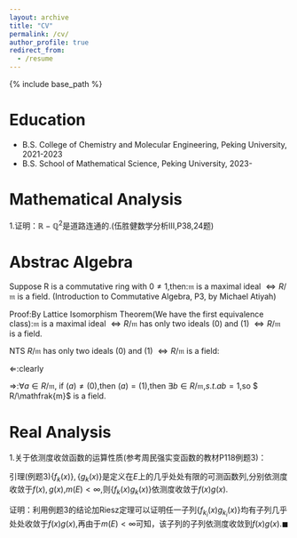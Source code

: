 ```yaml
---
layout: archive
title: "CV"
permalink: /cv/
author_profile: true
redirect_from:
  - /resume
---
```


{% include base_path %}

Education
======
* B.S. College of Chemistry and Molecular Engineering, Peking University, 2021-2023
* B.S. School of Mathematical Science, Peking University, 2023-

Mathematical Analysis
======
1.证明：$\mathbb{R}-\mathbb{Q}^2$是道路连通的.(伍胜健数学分析III,P38,24题)




Abstrac Algebra
======
Suppose R is a commutative ring with $0\neq 1$,then:$\mathfrak{m}$ is a maximal ideal $\iff R/\mathfrak{m}$ is a field. (Introduction to Commutative Algebra, P3, by Michael Atiyah)

Proof:By Lattice Isomorphism Theorem(We have the first equivalence class):$\mathfrak{m}$ is a maximal ideal $\iff R/\mathfrak{m}$ has only two ideals (0) and (1) $\iff R/\mathfrak{m}$ is a field.

NTS $R/\mathfrak{m}$ has only two ideals (0) and (1) $\iff R/\mathfrak{m}$ is a field:

$\Longleftarrow$:clearly

$\Longrightarrow$:$\forall a \in R/\mathfrak{m}$, if $(a)\neq (0)$,then $(a)=(1)$,then $\exists b\in  R/\mathfrak{m}$,$s.t. ab=1$,so $ R/\mathfrak{m}$ is a field.




Real Analysis
======
1.关于依测度收敛函数的运算性质(参考周民强实变函数的教材P118例题3)： 

引理(例题3)$\lbrace f_k(x)\rbrace,\lbrace g_k(x)\rbrace$是定义在$E$上的几乎处处有限的可测函数列,分别依测度收敛于$f(x),g(x)$,$m(E)<\infty$,则$\lbrace f_k(x)g_k(x)\rbrace$依测度收敛于$f(x)g(x)$.

证明：利用例题3的结论加Riesz定理可以证明任一子列$\lbrace f_{k_i}(x)g_{k_i}(x)\rbrace$均有子列几乎处处收敛于$f(x)g(x)$,再由于$m(E)<\infty$可知，该子列的子列依测度收敛到$f(x)g(x)$.$\blacksquare$








